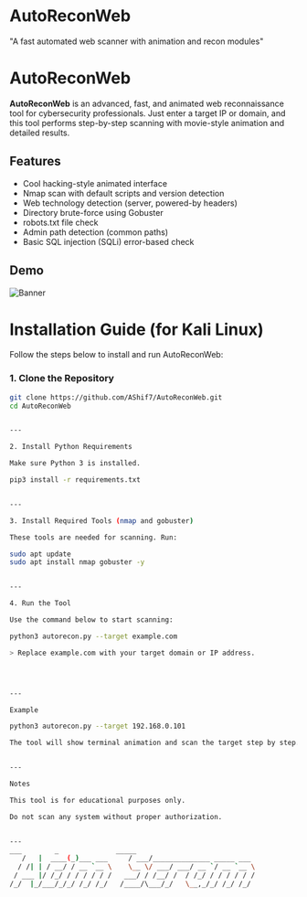 # AutoReconWeb
"A fast automated web scanner with animation and recon modules"
# AutoReconWeb

**AutoReconWeb** is an advanced, fast, and animated web reconnaissance tool for cybersecurity professionals. Just enter a target IP or domain, and this tool performs step-by-step scanning with movie-style animation and detailed results.

## Features

- Cool hacking-style animated interface
- Nmap scan with default scripts and version detection
- Web technology detection (server, powered-by headers)
- Directory brute-force using Gobuster
- robots.txt file check
- Admin path detection (common paths)
- Basic SQL injection (SQLi) error-based check

## Demo

![Banner](https://img.shields.io/badge/Style-Terminal-green)
# Installation Guide (for Kali Linux)

Follow the steps below to install and run AutoReconWeb:

### 1. Clone the Repository

```bash
git clone https://github.com/AShif7/AutoReconWeb.git
cd AutoReconWeb


---

2. Install Python Requirements

Make sure Python 3 is installed.

pip3 install -r requirements.txt


---

3. Install Required Tools (nmap and gobuster)

These tools are needed for scanning. Run:

sudo apt update
sudo apt install nmap gobuster -y


---

4. Run the Tool

Use the command below to start scanning:

python3 autorecon.py --target example.com

> Replace example.com with your target domain or IP address.




---

Example

python3 autorecon.py --target 192.168.0.101

The tool will show terminal animation and scan the target step by step.


---

Notes

This tool is for educational purposes only.

Do not scan any system without proper authorization.


---
___        _              _____                         
   /   |  ____(_)___ ___     / ___/______________ _____ ___ 
  / /| | / __/ / __ `__ \    \__ \/ ___/ ___/ __ `/ __ `__ \
 / ___ |/ /_/ / / / / / /   ___/ / /__/ /  / /_/ / / / / / /
/_/  |_/___/_/_/ /_/ /_/   /____/\___/_/   \__,_/_/ /_/ /_/
